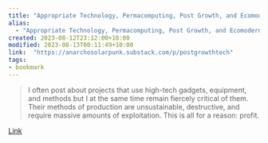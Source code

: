 ```yaml
---
title: "Appropriate Technology, Permacomputing, Post Growth, and Ecomodernism."
alias:
  - "Appropriate Technology, Permacomputing, Post Growth, and Ecomodernism."
created: 2023-08-12T23:12:00+10:00
modified: 2023-08-13T00:11:49+10:00
link:  "https://anarchosolarpunk.substack.com/p/postgrowthtech"
tags:
- bookmark
---
```


> I often post about projects that use high-tech gadgets, equipment, and methods but I at the same time remain fiercely critical of them. Their methods of production are unsustainable, destructive, and require massive amounts of exploitation. This is all for a reason: profit.

[Link](https://anarchosolarpunk.substack.com/p/postgrowthtech)

